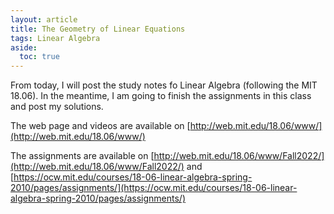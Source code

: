 ```yaml
---
layout: article
title: The Geometry of Linear Equations
tags: Linear Algebra
aside:
  toc: true
---
```


From today, I will post the study notes fo Linear Algebra (following the MIT 18.06). In the meantime, I am going to finish the assignments in this class and post my solutions.

The web page and videos are available on [http://web.mit.edu/18.06/www/](http://web.mit.edu/18.06/www/)

The assignments are available on [http://web.mit.edu/18.06/www/Fall2022/](http://web.mit.edu/18.06/www/Fall2022/) and [https://ocw.mit.edu/courses/18-06-linear-algebra-spring-2010/pages/assignments/](https://ocw.mit.edu/courses/18-06-linear-algebra-spring-2010/pages/assignments/)